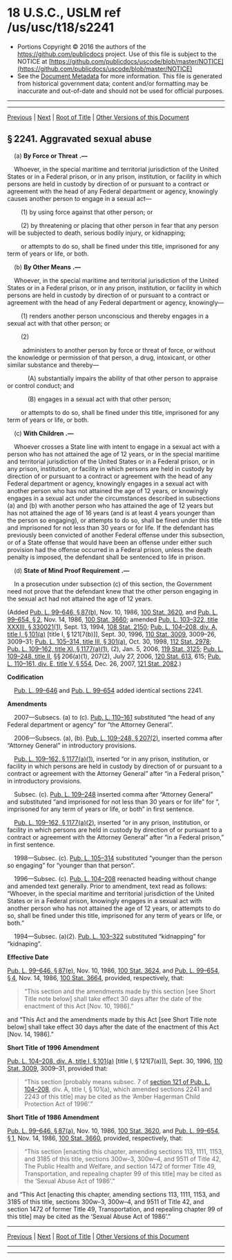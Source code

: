 ---
---

# 18 U.S.C., USLM ref /us/usc/t18/s2241

* Portions Copyright © 2016 the authors of the https://github.com/publicdocs project.
  Use of this file is subject to the NOTICE at [https://github.com/publicdocs/uscode/blob/master/NOTICE](https://github.com/publicdocs/uscode/blob/master/NOTICE)
* See the [Document Metadata](././../../../../..//README.md) for more information.
  This file is generated from historical government data; content and/or formatting may be inaccurate and out-of-date and should not be used for official purposes.

----------
----------

[Previous](./../../../../..//us/usc/t18/ptI/ch109A/m__us_usc_t18_ptI_ch109A.md) | [Next](./../../../../..//us/usc/t18/ptI/ch109A/m__us_usc_t18_s2242.md) | [Root of Title](./../../../../../) | [Other Versions of this Document](https://publicdocs.github.io/go/links?ns=uslm&ref=%2Fus%2Fusc%2Ft18%2Fs2241)

## § 2241. Aggravated sexual abuse

    (a)  __By Force or Threat__  __.—__ 

    Whoever, in the special maritime and territorial jurisdiction of the United States or in a Federal prison, or in any prison, institution, or facility in which persons are held in custody by direction of or pursuant to a contract or agreement with the head of any Federal department or agency, knowingly causes another person to engage in a sexual act—

        (1) by using force against that other person; or

        (2) by threatening or placing that other person in fear that any person will be subjected to death, serious bodily injury, or kidnapping;

        or attempts to do so, shall be fined under this title, imprisoned for any term of years or life, or both.

    (b)  __By Other Means__  __.—__ 

    Whoever, in the special maritime and territorial jurisdiction of the United States or in a Federal prison, or in any prison, institution, or facility in which persons are held in custody by direction of or pursuant to a contract or agreement with the head of any Federal department or agency, knowingly—

        (1) renders another person unconscious and thereby engages in a sexual act with that other person; or

        (2)

         administers to another person by force or threat of force, or without the knowledge or permission of that person, a drug, intoxicant, or other similar substance and thereby—

            (A) substantially impairs the ability of that other person to appraise or control conduct; and

            (B) engages in a sexual act with that other person;

        or attempts to do so, shall be fined under this title, imprisoned for any term of years or life, or both.

    (c)  __With Children__  __.—__ 

    Whoever crosses a State line with intent to engage in a sexual act with a person who has not attained the age of 12 years, or in the special maritime and territorial jurisdiction of the United States or in a Federal prison, or in any prison, institution, or facility in which persons are held in custody by direction of or pursuant to a contract or agreement with the head of any Federal department or agency, knowingly engages in a sexual act with another person who has not attained the age of 12 years, or knowingly engages in a sexual act under the circumstances described in subsections (a) and (b) with another person who has attained the age of 12 years but has not attained the age of 16 years (and is at least 4 years younger than the person so engaging), or attempts to do so, shall be fined under this title and imprisoned for not less than 30 years or for life. If the defendant has previously been convicted of another Federal offense under this subsection, or of a State offense that would have been an offense under either such provision had the offense occurred in a Federal prison, unless the death penalty is imposed, the defendant shall be sentenced to life in prison.

    (d)  __State of Mind Proof Requirement__  __.—__ 

    In a prosecution under subsection (c) of this section, the Government need not prove that the defendant knew that the other person engaging in the sexual act had not attained the age of 12 years.

(Added [Pub. L. 99–646, § 87(b)][/us/pl/99/646/s87/b], Nov. 10, 1986, [100 Stat. 3620][/us/stat/100/3620], and [Pub. L. 99–654, § 2][/us/pl/99/654/s2], Nov. 14, 1986, [100 Stat. 3660][/us/stat/100/3660]; amended [Pub. L. 103–322, title XXXIII, § 330021(1)][/us/pl/103/322/s330021/1], Sept. 13, 1994, [108 Stat. 2150][/us/stat/108/2150]; [Pub. L. 104–208, div. A, title I, § 101(a)][/us/pl/104/208/s101/a] \[title I, § 121\[7(b)\]\], Sept. 30, 1996, [110 Stat. 3009][/us/stat/110/3009], 3009–26, 3009–31; [Pub. L. 105–314, title III, § 301(a)][/us/pl/105/314/s301/a], Oct. 30, 1998, [112 Stat. 2978][/us/stat/112/2978]; [Pub. L. 109–162, title XI, § 1177(a)(1)][/us/pl/109/162/s1177/a/1], (2), Jan. 5, 2006, [119 Stat. 3125][/us/stat/119/3125]; [Pub. L. 109–248, title II][/us/pl/109/248], §§ 206(a)(1), 207(2), July 27, 2006, [120 Stat. 613][/us/stat/120/613], 615; [Pub. L. 110–161, div. E, title V, § 554][/us/pl/110/161/s554], Dec. 26, 2007, [121 Stat. 2082][/us/stat/121/2082].)

 __Codification__ 

    [Pub. L. 99–646][/us/pl/99/646] and [Pub. L. 99–654][/us/pl/99/654] added identical sections 2241.

 __Amendments__ 

    2007—Subsecs. (a) to (c). [Pub. L. 110–161][/us/pl/110/161] substituted “the head of any Federal department or agency” for “the Attorney General”.

    2006—Subsecs. (a), (b). [Pub. L. 109–248, § 207(2)][/us/pl/109/248/s207/2], inserted comma after “Attorney General” in introductory provisions.

    [Pub. L. 109–162, § 1177(a)(1)][/us/pl/109/162/s1177/a/1], inserted “or in any prison, institution, or facility in which persons are held in custody by direction of or pursuant to a contract or agreement with the Attorney General” after “in a Federal prison,” in introductory provisions.

    Subsec. (c). [Pub. L. 109–248][/us/pl/109/248] inserted comma after “Attorney General” and substituted “and imprisoned for not less than 30 years or for life” for “, imprisoned for any term of years or life, or both” in first sentence.

    [Pub. L. 109–162, § 1177(a)(2)][/us/pl/109/162/s1177/a/2], inserted “or in any prison, institution, or facility in which persons are held in custody by direction of or pursuant to a contract or agreement with the Attorney General” after “in a Federal prison,” in first sentence.

    1998—Subsec. (c). [Pub. L. 105–314][/us/pl/105/314] substituted “younger than the person so engaging” for “younger than that person”.

    1996—Subsec. (c). [Pub. L. 104–208][/us/pl/104/208] reenacted heading without change and amended text generally. Prior to amendment, text read as follows: “Whoever, in the special maritime and territorial jurisdiction of the United States or in a Federal prison, knowingly engages in a sexual act with another person who has not attained the age of 12 years, or attempts to do so, shall be fined under this title, imprisoned for any term of years or life, or both.”

    1994—Subsec. (a)(2). [Pub. L. 103–322][/us/pl/103/322] substituted “kidnapping” for “kidnaping”.

 __Effective Date__ 

[Pub. L. 99–646, § 87(e)][/us/pl/99/646/s87/e], Nov. 10, 1986, [100 Stat. 3624][/us/stat/100/3624], and [Pub. L. 99–654, § 4][/us/pl/99/654/s4], Nov. 14, 1986, [100 Stat. 3664][/us/stat/100/3664], provided, respectively, that: 

> “This section and the amendments made by this section \[see Short Title note below\] shall take effect 30 days after the date of the enactment of this Act \[Nov. 10, 1986\].”

 and “This Act and the amendments made by this Act \[see Short Title note below\] shall take effect 30 days after the date of the enactment of this Act \[Nov. 14, 1986\].”

 __Short Title of 1996 Amendment__ 

[Pub. L. 104–208, div. A, title I, § 101(a)][/us/pl/104/208/s101/a] \[title I, § 121\[7(a)\]\], Sept. 30, 1996, [110 Stat. 3009][/us/stat/110/3009], 3009–31, provided that: 

> “This section \[probably means subsec. 7 of [section 121 of Pub. L. 104–208][/us/pl/104/208/s121], div. A, title I, § 101(a), which amended sections 2241 and 2243 of this title\] may be cited as the ‘Amber Hagerman Child Protection Act of 1996’.”

 __Short Title of 1986 Amendment__ 

[Pub. L. 99–646, § 87(a)][/us/pl/99/646/s87/a], Nov. 10, 1986, [100 Stat. 3620][/us/stat/100/3620], and [Pub. L. 99–654, § 1][/us/pl/99/654/s1], Nov. 14, 1986, [100 Stat. 3660][/us/stat/100/3660], provided, respectively, that: 

> “This section \[enacting this chapter, amending sections 113, 1111, 1153, and 3185 of this title, sections 300w–3, 300w–4, and 9511 of Title 42, The Public Health and Welfare, and section 1472 of former Title 49, Transportation, and repealing chapter 99 of this title\] may be cited as the ‘Sexual Abuse Act of 1986’.”

 and “This Act \[enacting this chapter, amending sections 113, 1111, 1153, and 3185 of this title, sections 300w–3, 300w–4, and 9511 of Title 42, and section 1472 of former Title 49, Transportation, and repealing chapter 99 of this title\] may be cited as the ‘Sexual Abuse Act of 1986’.”

----------

[Previous](./../../../../..//us/usc/t18/ptI/ch109A/m__us_usc_t18_ptI_ch109A.md) | [Next](./../../../../..//us/usc/t18/ptI/ch109A/m__us_usc_t18_s2242.md) | [Root of Title](./../../../../../) | [Other Versions of this Document](https://publicdocs.github.io/go/links?ns=uslm&ref=%2Fus%2Fusc%2Ft18%2Fs2241)

----------
----------

[/us/pl/99/646/s87/b]: https://publicdocs.github.io/go/links?ns=uslm&ref=%2Fus%2Fpl%2F99%2F646%2Fs87%2Fb
[/us/stat/100/3620]: https://publicdocs.github.io/go/links?ns=uslm&ref=%2Fus%2Fstat%2F100%2F3620
[/us/pl/99/654/s2]: https://publicdocs.github.io/go/links?ns=uslm&ref=%2Fus%2Fpl%2F99%2F654%2Fs2
[/us/stat/100/3660]: https://publicdocs.github.io/go/links?ns=uslm&ref=%2Fus%2Fstat%2F100%2F3660
[/us/pl/103/322/s330021/1]: https://publicdocs.github.io/go/links?ns=uslm&ref=%2Fus%2Fpl%2F103%2F322%2Fs330021%2F1
[/us/stat/108/2150]: https://publicdocs.github.io/go/links?ns=uslm&ref=%2Fus%2Fstat%2F108%2F2150
[/us/pl/104/208/s101/a]: https://publicdocs.github.io/go/links?ns=uslm&ref=%2Fus%2Fpl%2F104%2F208%2Fs101%2Fa
[/us/stat/110/3009]: https://publicdocs.github.io/go/links?ns=uslm&ref=%2Fus%2Fstat%2F110%2F3009
[/us/pl/105/314/s301/a]: https://publicdocs.github.io/go/links?ns=uslm&ref=%2Fus%2Fpl%2F105%2F314%2Fs301%2Fa
[/us/stat/112/2978]: https://publicdocs.github.io/go/links?ns=uslm&ref=%2Fus%2Fstat%2F112%2F2978
[/us/pl/109/162/s1177/a/1]: https://publicdocs.github.io/go/links?ns=uslm&ref=%2Fus%2Fpl%2F109%2F162%2Fs1177%2Fa%2F1
[/us/stat/119/3125]: https://publicdocs.github.io/go/links?ns=uslm&ref=%2Fus%2Fstat%2F119%2F3125
[/us/pl/109/248]: https://publicdocs.github.io/go/links?ns=uslm&ref=%2Fus%2Fpl%2F109%2F248
[/us/stat/120/613]: https://publicdocs.github.io/go/links?ns=uslm&ref=%2Fus%2Fstat%2F120%2F613
[/us/pl/110/161/s554]: https://publicdocs.github.io/go/links?ns=uslm&ref=%2Fus%2Fpl%2F110%2F161%2Fs554
[/us/stat/121/2082]: https://publicdocs.github.io/go/links?ns=uslm&ref=%2Fus%2Fstat%2F121%2F2082
[/us/pl/99/646]: https://publicdocs.github.io/go/links?ns=uslm&ref=%2Fus%2Fpl%2F99%2F646
[/us/pl/99/654]: https://publicdocs.github.io/go/links?ns=uslm&ref=%2Fus%2Fpl%2F99%2F654
[/us/pl/110/161]: https://publicdocs.github.io/go/links?ns=uslm&ref=%2Fus%2Fpl%2F110%2F161
[/us/pl/109/248/s207/2]: https://publicdocs.github.io/go/links?ns=uslm&ref=%2Fus%2Fpl%2F109%2F248%2Fs207%2F2
[/us/pl/109/162/s1177/a/1]: https://publicdocs.github.io/go/links?ns=uslm&ref=%2Fus%2Fpl%2F109%2F162%2Fs1177%2Fa%2F1
[/us/pl/109/248]: https://publicdocs.github.io/go/links?ns=uslm&ref=%2Fus%2Fpl%2F109%2F248
[/us/pl/109/162/s1177/a/2]: https://publicdocs.github.io/go/links?ns=uslm&ref=%2Fus%2Fpl%2F109%2F162%2Fs1177%2Fa%2F2
[/us/pl/105/314]: https://publicdocs.github.io/go/links?ns=uslm&ref=%2Fus%2Fpl%2F105%2F314
[/us/pl/104/208]: https://publicdocs.github.io/go/links?ns=uslm&ref=%2Fus%2Fpl%2F104%2F208
[/us/pl/103/322]: https://publicdocs.github.io/go/links?ns=uslm&ref=%2Fus%2Fpl%2F103%2F322
[/us/pl/99/646/s87/e]: https://publicdocs.github.io/go/links?ns=uslm&ref=%2Fus%2Fpl%2F99%2F646%2Fs87%2Fe
[/us/stat/100/3624]: https://publicdocs.github.io/go/links?ns=uslm&ref=%2Fus%2Fstat%2F100%2F3624
[/us/pl/99/654/s4]: https://publicdocs.github.io/go/links?ns=uslm&ref=%2Fus%2Fpl%2F99%2F654%2Fs4
[/us/stat/100/3664]: https://publicdocs.github.io/go/links?ns=uslm&ref=%2Fus%2Fstat%2F100%2F3664
[/us/pl/104/208/s101/a]: https://publicdocs.github.io/go/links?ns=uslm&ref=%2Fus%2Fpl%2F104%2F208%2Fs101%2Fa
[/us/stat/110/3009]: https://publicdocs.github.io/go/links?ns=uslm&ref=%2Fus%2Fstat%2F110%2F3009
[/us/pl/104/208/s121]: https://publicdocs.github.io/go/links?ns=uslm&ref=%2Fus%2Fpl%2F104%2F208%2Fs121
[/us/pl/99/646/s87/a]: https://publicdocs.github.io/go/links?ns=uslm&ref=%2Fus%2Fpl%2F99%2F646%2Fs87%2Fa
[/us/stat/100/3620]: https://publicdocs.github.io/go/links?ns=uslm&ref=%2Fus%2Fstat%2F100%2F3620
[/us/pl/99/654/s1]: https://publicdocs.github.io/go/links?ns=uslm&ref=%2Fus%2Fpl%2F99%2F654%2Fs1
[/us/stat/100/3660]: https://publicdocs.github.io/go/links?ns=uslm&ref=%2Fus%2Fstat%2F100%2F3660


